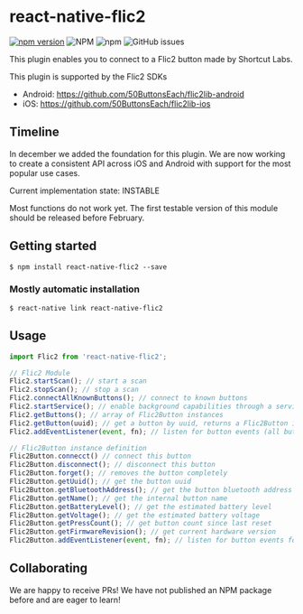 # react-native-flic2
[![npm version](https://img.shields.io/npm/v/react-native-flic2)](https://www.npmjs.com/package/react-native-flic2) ![NPM](https://img.shields.io/npm/l/react-native-flic2) ![npm](https://img.shields.io/npm/dm/react-native-flic2) ![GitHub issues](https://img.shields.io/github/issues-raw/X-Guard/react-native-flic2)

This plugin enables you to connect to a Flic2 button made by Shortcut Labs.

This plugin is supported by the Flic2 SDKs
- Android: https://github.com/50ButtonsEach/flic2lib-android
- iOS: https://github.com/50ButtonsEach/flic2lib-ios

## Timeline
In december we added the foundation for this plugin. We are now working to create a consistent API across iOS and Android with support for the most popular use cases. 

Current implementation state: INSTABLE

Most functions do not work yet. The first testable version of this module should be released before February.

## Getting started

`$ npm install react-native-flic2 --save`

### Mostly automatic installation

`$ react-native link react-native-flic2`

## Usage
```javascript
import Flic2 from 'react-native-flic2';

// Flic2 Module
Flic2.startScan(); // start a scan
Flic2.stopScan(); // stop a scan
Flic2.connectAllKnownButtons(); // connect to known buttons
Flic2.startService(); // enable background capabilities through a service on Android, ignored by iOS
Flic2.getButtons(); // array of Flic2Button instances
Flic2.getButton(uuid); // get a button by uuid, returns a Flic2Button instance
Flic2.addEventListener(event, fn); // listen for button events (all buttons). Possible events are: didReceiveButtonDown, didReceiveButtonUp, didReceiveButtonClick, didReceiveButtonDoubleClick, didReceiveButtonHold

// Flic2Button instance definition
Flic2Button.connecct() // connect this button
Flic2Button.disconnect(); // disconnect this button
Flic2Button.forget(); // removes the button completely
Flic2Button.getUuid(); // get the button uuid
Flic2Button.getBluetoothAddress(); // get the button bluetooth address
Flic2Button.getName(); // get the internal button name
Flic2Button.getBatteryLevel(); // get the estimated battery level
Flic2Button.getVoltage(); // get the estimated battery voltage
Flic2Button.getPressCount(); // get button count since last reset
Flic2Button.getFirmwareRevision(); // get current hardware version
Flic2Button.addEventListener(event, fn); // listen for button events for this particular button. Possible events are: didReceiveButtonDown, didReceiveButtonUp, didReceiveButtonClick, didReceiveButtonDoubleClick, didReceiveButtonHold
```

## Collaborating
We are happy to receive PRs! We have not published an NPM package before and are eager to learn!